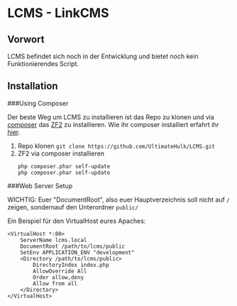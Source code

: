 LCMS - LinkCMS
==============

Vorwort
-------
LCMS befindet sich noch in der Entwicklung und bietet noch kein Funktionierendes Script.

Installation
------------

###Using Composer

Der beste Weg um LCMS zu installieren ist das Repo zu klonen und via [composer](https://getcomposer.org/) das [ZF2](http://framework.zend.com/) zu installieren. Wie ihr composer installiert erfahrt ihr [hier](https://getcomposer.org/doc/00-intro.md).

1. Repo klonen
   `git clone https://github.com/UltimateHulk/LCMS.git`
2. ZF2 via composer installieren
   ```
   php composer.phar self-update
   php composer.phar self-update
   ```

###Web Server Setup

WICHTIG: Euer "DocumentRoot", also euer Hauptverzeichnis soll nicht auf `/` zeigen, sondernauf den Unterordner `public/`

Ein Beispiel für den VirtualHost eures Apaches:

    <VirtualHost *:80>
        ServerName lcms.local
        DocumentRoot /path/to/lcms/public
        SetEnv APPLICATION_ENV "development"
        <Directory /path/to/lcms/public>
            DirectoryIndex index.php
            AllowOverride All
            Order allow,deny
            Allow from all
        </Directory>
    </VirtualHost>

